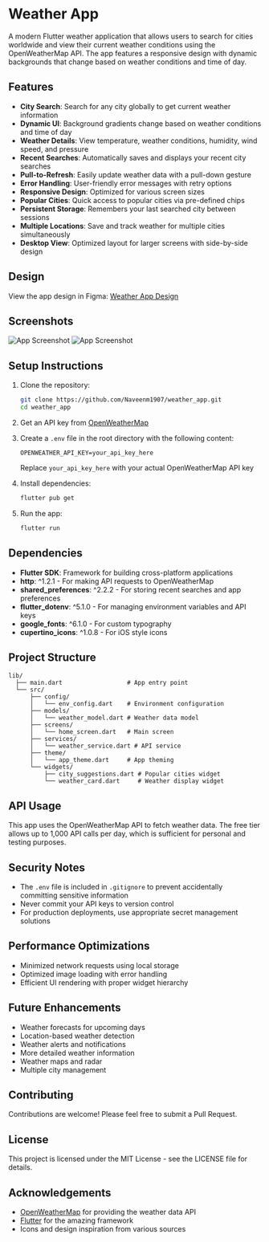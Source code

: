 # Weather App

A modern Flutter weather application that allows users to search for cities worldwide and view their current weather conditions using the OpenWeatherMap API. The app features a responsive design with dynamic backgrounds that change based on weather conditions and time of day.

## Features

- **City Search**: Search for any city globally to get current weather information
- **Dynamic UI**: Background gradients change based on weather conditions and time of day
- **Weather Details**: View temperature, weather conditions, humidity, wind speed, and pressure
- **Recent Searches**: Automatically saves and displays your recent city searches
- **Pull-to-Refresh**: Easily update weather data with a pull-down gesture
- **Error Handling**: User-friendly error messages with retry options
- **Responsive Design**: Optimized for various screen sizes
- **Popular Cities**: Quick access to popular cities via pre-defined chips
- **Persistent Storage**: Remembers your last searched city between sessions
- **Multiple Locations**: Save and track weather for multiple cities simultaneously
- **Desktop View**: Optimized layout for larger screens with side-by-side design

## Design

View the app design in Figma:
[Weather App Design](https://www.figma.com/design/JSNOHmkDaL3I6OzARvKxW3/Untitled?node-id=0-1&t=MJrz8xYZJeVzAgBC-1)

## Screenshots
![App Screenshot](assets/screenshots/Screenshot%202025-07-03%20222451.png)
![App Screenshot](assets/screenshots/Screenshot%202025-07-03%20222530.png)



## Setup Instructions

1. Clone the repository:
   ```bash
   git clone https://github.com/Naveenm1907/weather_app.git
   cd weather_app
   ```

2. Get an API key from [OpenWeatherMap](https://openweathermap.org/api)

3. Create a `.env` file in the root directory with the following content:
   ```
   OPENWEATHER_API_KEY=your_api_key_here
   ```
   Replace `your_api_key_here` with your actual OpenWeatherMap API key

4. Install dependencies:
   ```bash
   flutter pub get
   ```

5. Run the app:
   ```bash
   flutter run
   ```

## Dependencies

- **Flutter SDK**: Framework for building cross-platform applications
- **http**: ^1.2.1 - For making API requests to OpenWeatherMap
- **shared_preferences**: ^2.2.2 - For storing recent searches and app preferences
- **flutter_dotenv**: ^5.1.0 - For managing environment variables and API keys
- **google_fonts**: ^6.1.0 - For custom typography
- **cupertino_icons**: ^1.0.8 - For iOS style icons

## Project Structure

```
lib/
  ├── main.dart                  # App entry point
  └── src/
      ├── config/
      │   └── env_config.dart    # Environment configuration
      ├── models/
      │   └── weather_model.dart # Weather data model
      ├── screens/
      │   └── home_screen.dart   # Main screen
      ├── services/
      │   └── weather_service.dart # API service
      ├── theme/
      │   └── app_theme.dart     # App theming
      └── widgets/
          ├── city_suggestions.dart # Popular cities widget
          └── weather_card.dart     # Weather display widget
```

## API Usage

This app uses the OpenWeatherMap API to fetch weather data. The free tier allows up to 1,000 API calls per day, which is sufficient for personal and testing purposes.

## Security Notes

- The `.env` file is included in `.gitignore` to prevent accidentally committing sensitive information
- Never commit your API keys to version control
- For production deployments, use appropriate secret management solutions

## Performance Optimizations

- Minimized network requests using local storage
- Optimized image loading with error handling
- Efficient UI rendering with proper widget hierarchy

## Future Enhancements

- Weather forecasts for upcoming days
- Location-based weather detection
- Weather alerts and notifications
- More detailed weather information
- Weather maps and radar
- Multiple city management

## Contributing

Contributions are welcome! Please feel free to submit a Pull Request.

## License

This project is licensed under the MIT License - see the LICENSE file for details.

## Acknowledgements

- [OpenWeatherMap](https://openweathermap.org/) for providing the weather data API
- [Flutter](https://flutter.dev/) for the amazing framework
- Icons and design inspiration from various sources